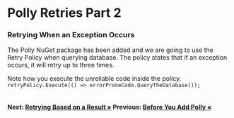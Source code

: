 # Polly Retries Part 2

### Retrying When an Exception Occurs
The Polly NuGet package has been added and we are going to use the Retry Policy when querying database. 
The policy states that if an exception occurs, it will retry up to three times.

Note how you execute the unreliable code inside the policy. `retryPolicy.Execute(() => errorProneCode.QueryTheDatabase());`


``` cs --region retryIfException --source-file .\src\Program.cs --project .\src\PollyDemo.csproj 
```

#### Next: [Retrying Based on a Result  &raquo;](./retryIfIncorrectStatus.md) Previous: [Before You Add Polly &laquo;](../lettingItFail.md)